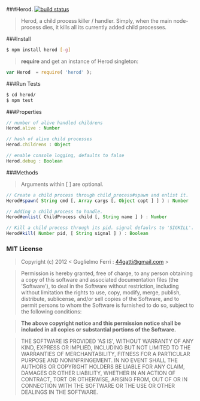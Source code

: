 ###Herod.
[![build status](https://travis-ci.org/rootslab/herod.png?branch=master)](https://travis-ci.org/rootslab/herod)
> Herod, a child process killer / handler. Simply, when the main node-process dies,
it kills all its currently added child processes.

###Install

```bash
$ npm install herod [-g]
```

> __require__ and get an instance of Herod singleton:

```javascript
var Herod  = require( 'herod' );
```

###Run Tests

```bash
$ cd herod/
$ npm test
```
###Properties

```javascript
// number of alive handled childrens
Herod.alive : Number

// hash of alive child processes
Herod.childrens : Object

// enable console logging, defaults to false
Herod.debug : Boolean
```

###Methods

> Arguments within [ ] are optional.

```javascript
// Create a child process through child_process#spawn and enlist it.
Herod#spawn( String cmd [, Array cargs [, Object copt ] ] ) : Number

// Adding a child process to handle.
Herod#enlist( ChildProcess child [, String name ] ) : Number

// Kill a child process through its pid. signal defaulrs to 'SIGKILL'.
Herod#kill( Number pid, [ String signal ] ) : Boolean

```

### MIT License

> Copyright (c) 2012 &lt; Guglielmo Ferri : 44gatti@gmail.com &gt;

> Permission is hereby granted, free of charge, to any person obtaining
> a copy of this software and associated documentation files (the
> 'Software'), to deal in the Software without restriction, including
> without limitation the rights to use, copy, modify, merge, publish,
> distribute, sublicense, and/or sell copies of the Software, and to
> permit persons to whom the Software is furnished to do so, subject to
> the following conditions:

> __The above copyright notice and this permission notice shall be
> included in all copies or substantial portions of the Software.__

> THE SOFTWARE IS PROVIDED 'AS IS', WITHOUT WARRANTY OF ANY KIND,
> EXPRESS OR IMPLIED, INCLUDING BUT NOT LIMITED TO THE WARRANTIES OF
> MERCHANTABILITY, FITNESS FOR A PARTICULAR PURPOSE AND NONINFRINGEMENT.
> IN NO EVENT SHALL THE AUTHORS OR COPYRIGHT HOLDERS BE LIABLE FOR ANY
> CLAIM, DAMAGES OR OTHER LIABILITY, WHETHER IN AN ACTION OF CONTRACT,
> TORT OR OTHERWISE, ARISING FROM, OUT OF OR IN CONNECTION WITH THE
> SOFTWARE OR THE USE OR OTHER DEALINGS IN THE SOFTWARE.

